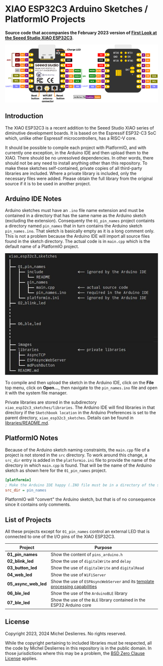 # XIAO ESP32C3 Arduino Sketches / PlatformIO Projects

**Source code that accompanies the February 2023 version of [First Look at the Seeed Studio XIAO ESP32C3](https://sigmdel.ca/michel/ha/xiao/xiao_esp32c3_intro_en.html)**.

![XIAO ESP32C3 Pinout](images/xiao_esp32c3_pinout.png) 

## Introduction

The XIAO ESP32C3 is a recent addition to the Seeed Studio XIAO series of diminutive development boards. It is based on the Espressif ESP32-C3 SoC which, unlike other Espressif microcontrollers, has a RISC-V core.

It should be possible to compile each project with PlatformIO, and with currently one exception, in the Arduino IDE and then upload them to the XIAO. There should be no unresolved dependencies. In other words, there should not be any need to install anything other than this repository. To make these sketches self-contained, private copies of all third-party libraries are included. Where a private library is included, only the necessary files were added. Please obtain the full library from the original source if it is to be used in another project.

## Arduino IDE Notes

Arduino sketches must have an `.ino` file name extension and must be contained in a directory that has the same name as the Arduino sketch (excluding the extension). Consequenty the `01_pin_names` project containts a directory named `pin_names` that in turn contains the Arduino sketch `pin_names.ino`. That sketch is basically empty as it is a long comment only. This is not a problem because the Arduino IDE will import all source files found in the sketch directory. The actual code is in `main.cpp` which is the default name of a PlatformIO project.

![Directory tree](images/dir_tree.jpg) 

To compile and then upload the sketch in the Arduino IDE, click on the **File** top menu, click on **Open...**, then navigate to the `pin_names.ino` file and open it with the system file manager.

Private libraries are stored in the subdirectory `xiao_esp32c3_sketches/libraries`.  The Arduino IDE will find libraries in that directory if the `Sketchbook location` in the Arduino Preferences is set to the parent directory, `xiao_esp32c3_sketches`. Details can be found in [libraries/README.md](libraries/README.md).

## PlatformIO Notes

Because of the Arduino sketch naming constraints, the `main.cpp` file of a project is not stored in the `src` directory. To work around this change, a `src_dir` entry is added in the `platformio.ini` file to provide the name of the directory in which `main.cpp` is found. That will be the name of the Arduino sketch as shown here for the `01_pin_names` project. 

```ini
[platformio]
; Make the Arduino IDE happy (.INO file must be in a directory of the same name)
src_dir = pin_names
```

PlatformIO will "convert" the Arduino sketch, but that is of no consequence since it contains only comments.

## List of Projects      

All these projects except for `01_pin_names` control an external LED that is connected to one of the I/O pins of the XIAO ESP32C3.

| Project | Purpose |
| ---     | ---                           |
| **01_pin_names** | Show the content of `pins_arduino.h` |
| **02_blink_led** | Show the use of `digitalWrite` and `delay` |
| **03_button_led** | Show the use of `digitalWrite` and `digitalRead`  |
| **04_web_led** | Show the use of `WiFiServer` |
| **05_async_web_led** | Show the use of `ESPAsyncWebServer` and its [template processing capabilities](https://github.com/me-no-dev/ESPAsyncWebServer#template-processing) |
| **06_ble_led** | Show the use of the `ArduinoBLE` library |
| **07_ble_led** | Show the use of the `BLE` library contained in the ESP32 Arduino core |


<!-- 
## Project Notes

### 04_web_led

This project/sketch is not discussed in [First Look at the Seeed Studio XIAO ESP32C3](https://sigmdel.ca/michel/ha/xiao/xiao_esp32c3_intro_en.html). However, `04_web_led` is a C++ version of a similar MicroPython web server script described in [12. MicroPython: Web Controlled LED](https://sigmdel.ca/michel/ha/xiao/xiao_esp32c3_intro_en.html#web). In both cases, the XIAO ESP32C3 runs a Web server that makes it possible to toggle an external LED on and off through a Web interface.
The source code for the [12. MicroPython: Web Controlled LED](https://sigmdel.ca/michel/ha/xiao/xiao_esp32c3_intro_en.html#web) is available here: [upy_web_led.zip]("https://sigmdel.ca/michel/ha/xiao/dnld/upy_web_led.zip").
-->

## License

Copyright 2023, 2024 Michel Deslierres. No rights reserved. 

While the copyright pertaining to included libraries must be respected, all the code by Michel Deslierres in this repository is in the public domain. In those jurisdictions where this may be a problem, the [BSD Zero Clause License](https://spdx.org/licenses/0BSD.html) applies.
